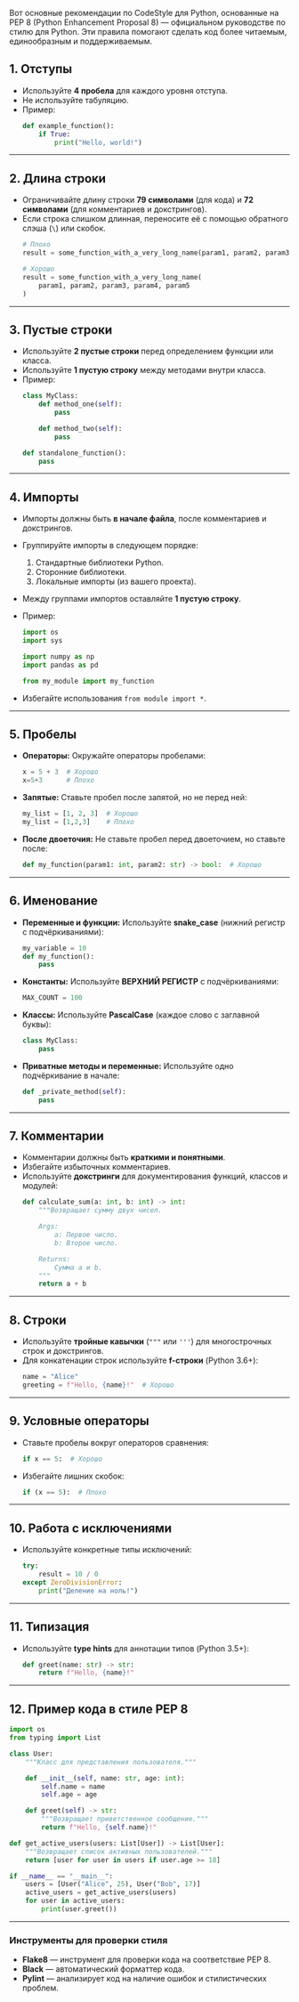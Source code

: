 Вот основные рекомендации по CodeStyle для Python, основанные на PEP 8 (Python Enhancement Proposal 8) — официальном руководстве по стилю для Python. Эти правила помогают сделать код более читаемым, единообразным и поддерживаемым.

## **1. Отступы**
- Используйте **4 пробела** для каждого уровня отступа.
- Не используйте табуляцию.
- Пример:
  ```python
  def example_function():
      if True:
          print("Hello, world!")
  ```

---

## **2. Длина строки**
- Ограничивайте длину строки **79 символами** (для кода) и **72 символами** (для комментариев и докстрингов).
- Если строка слишком длинная, переносите её с помощью обратного слэша (`\`) или скобок.
  ```python
  # Плохо
  result = some_function_with_a_very_long_name(param1, param2, param3, param4, param5)

  # Хорошо
  result = some_function_with_a_very_long_name(
      param1, param2, param3, param4, param5
  )
  ```

---

## **3. Пустые строки**
- Используйте **2 пустые строки** перед определением функции или класса.
- Используйте **1 пустую строку** между методами внутри класса.
- Пример:
  ```python
  class MyClass:
      def method_one(self):
          pass

      def method_two(self):
          pass

  def standalone_function():
      pass
  ```

---

## **4. Импорты**
- Импорты должны быть **в начале файла**, после комментариев и докстрингов.
- Группируйте импорты в следующем порядке:
  1. Стандартные библиотеки Python.
  2. Сторонние библиотеки.
  3. Локальные импорты (из вашего проекта).
- Между группами импортов оставляйте **1 пустую строку**.
- Пример:
  ```python
  import os
  import sys

  import numpy as np
  import pandas as pd

  from my_module import my_function
  ```

- Избегайте использования `from module import *`.

---

## **5. Пробелы**
- **Операторы:** Окружайте операторы пробелами:
  ```python
  x = 5 + 3  # Хорошо
  x=5+3      # Плохо
  ```
- **Запятые:** Ставьте пробел после запятой, но не перед ней:
  ```python
  my_list = [1, 2, 3]  # Хорошо
  my_list = [1,2,3]    # Плохо
  ```
- **После двоеточия:** Не ставьте пробел перед двоеточием, но ставьте после:
  ```python
  def my_function(param1: int, param2: str) -> bool:  # Хорошо
  ```

---

## **6. Именование**
- **Переменные и функции:** Используйте **snake_case** (нижний регистр с подчёркиваниями):
  ```python
  my_variable = 10
  def my_function():
      pass
  ```
- **Константы:** Используйте **ВЕРХНИЙ РЕГИСТР** с подчёркиваниями:
  ```python
  MAX_COUNT = 100
  ```
- **Классы:** Используйте **PascalCase** (каждое слово с заглавной буквы):
  ```python
  class MyClass:
      pass
  ```
- **Приватные методы и переменные:** Используйте одно подчёркивание в начале:
  ```python
  def _private_method(self):
      pass
  ```

---

## **7. Комментарии**
- Комментарии должны быть **краткими и понятными**.
- Избегайте избыточных комментариев.
- Используйте **докстринги** для документирования функций, классов и модулей:
  ```python
  def calculate_sum(a: int, b: int) -> int:
      """Возвращает сумму двух чисел.

      Args:
          a: Первое число.
          b: Второе число.

      Returns:
          Сумма a и b.
      """
      return a + b
  ```

---

## **8. Строки**
- Используйте **тройные кавычки** (`"""` или `'''`) для многострочных строк и докстрингов.
- Для конкатенации строк используйте **f-строки** (Python 3.6+):
  ```python
  name = "Alice"
  greeting = f"Hello, {name}!"  # Хорошо
  ```

---

## **9. Условные операторы**
- Ставьте пробелы вокруг операторов сравнения:
  ```python
  if x == 5:  # Хорошо
  ```
- Избегайте лишних скобок:
  ```python
  if (x == 5):  # Плохо
  ```

---

## **10. Работа с исключениями**
- Используйте конкретные типы исключений:
  ```python
  try:
      result = 10 / 0
  except ZeroDivisionError:
      print("Деление на ноль!")
  ```

---

## **11. Типизация**
- Используйте **type hints** для аннотации типов (Python 3.5+):
  ```python
  def greet(name: str) -> str:
      return f"Hello, {name}!"
  ```

---

## **12. Пример кода в стиле PEP 8**
```python
import os
from typing import List

class User:
    """Класс для представления пользователя."""

    def __init__(self, name: str, age: int):
        self.name = name
        self.age = age

    def greet(self) -> str:
        """Возвращает приветственное сообщение."""
        return f"Hello, {self.name}!"

def get_active_users(users: List[User]) -> List[User]:
    """Возвращает список активных пользователей."""
    return [user for user in users if user.age >= 18]

if __name__ == "__main__":
    users = [User("Alice", 25), User("Bob", 17)]
    active_users = get_active_users(users)
    for user in active_users:
        print(user.greet())
```

---

### **Инструменты для проверки стиля**
- **Flake8** — инструмент для проверки кода на соответствие PEP 8.
- **Black** — автоматический форматтер кода.
- **Pylint** — анализирует код на наличие ошибок и стилистических проблем.